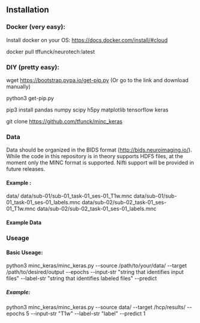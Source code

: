 ## Installation

### Docker (very easy):

Install docker on your OS: https://docs.docker.com/install/#cloud

docker pull tffunck/neurotech:latest

### DIY (pretty easy):
wget https://bootstrap.pypa.io/get-pip.py (Or go to the link and download manually)

python3 get-pip.py

pip3 install   pandas numpy scipy h5py matplotlib tensorflow keras

git clone https://github.com/tfunck/minc_keras

### Data

Data should be organized in the BIDS format (http://bids.neuroimaging.io/). While the code in this repository is in theory supports HDF5 files, at the moment only the MINC format is supported. Nifti support will be provided in future releases. 

#### Example :
data/
data/sub-01/sub-01_task-01_ses-01_T1w.mnc
data/sub-01/sub-01_task-01_ses-01_labels.mnc
data/sub-02/sub-02_task-01_ses-01_T1w.mnc
data/sub-02/sub-02_task-01_ses-01_labels.mnc

#### Example Data


### Useage

#### Basic Useage:

python3 minc_keras/minc_keras.py --source /path/to/your/data/ --target /path/to/desired/output --epochs <number of epochs>  --input-str "string that identifies input files" --label-str "string that identifies labeled files" --predict <list of which subjects in test set> 

##### Example:
python3 minc_keras/minc_keras.py --source data/ --target /hcp/results/ --epochs 5 --input-str "T1w" --label-str "label" --predict 1 


